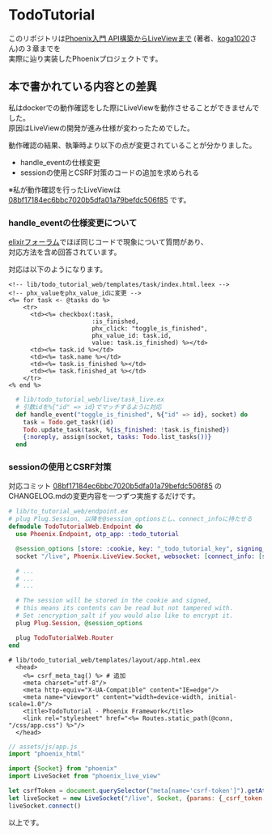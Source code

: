 # TodoTutorial

このリポジトリは[Phoenix入門 API構築からLiveViewまで](https://booth.pm/ja/items/1574315) (著者、[koga1020](https://github.com/koga1020)さん)の３章までを  
実際に辿り実装したPhoenixプロジェクトです。  

## 本で書かれている内容との差異

私はdockerでの動作確認をした際にLiveViewを動作させることができませんでした。  
原因はLiveViewの開発が進み仕様が変わったためでした。

動作確認の結果、執筆時より以下の点が変更されていることが分かりました。

- handle_eventの仕様変更
- sessionの使用とCSRF対策のコードの追加を求められる

※私が動作確認を行ったLiveViewは [08bf17184ec6bbc7020b5dfa01a79befdc506f85](https://github.com/phoenixframework/phoenix_live_view/commit/08bf17184ec6bbc7020b5dfa01a79befdc506f85) です。

### handle_eventの仕様変更について

[elixirフォーラム](https://elixirforum.com/t/phx-vale-gives-ecto-query-casterror/26372)でほぼ同じコードで現象について質問があり、  
対応方法を含め回答されています。

対応は以下のようになります。

~~~
<!-- lib/todo_tutorial_web/templates/task/index.html.leex -->
<!-- phx_valueをphx_value_idに変更 -->
<%= for task <- @tasks do %>
    <tr>
      <td><%= checkbox(:task,
                       :is_finished,
                       phx_click: "toggle_is_finished",
                       phx_value_id: task.id,
                       value: task.is_finished) %></td>
      <td><%= task.id %></td>
      <td><%= task.name %></td>
      <td><%= task.is_finished %></td>
      <td><%= task.finished_at %></td>
    </tr>
<% end %>
~~~

~~~elixir
  # lib/todo_tutorial_web/live/task_live.ex
  # 引数idを%{"id" => id}でマッチするように対応
  def handle_event("toggle_is_finished", %{"id" => id}, socket) do
    task = Todo.get_task!(id)
    Todo.update_task(task, %{is_finished: !task.is_finished})
    {:noreply, assign(socket, tasks: Todo.list_tasks())}
  end
~~~

### sessionの使用とCSRF対策

対応コミット [08bf17184ec6bbc7020b5dfa01a79befdc506f85](https://github.com/phoenixframework/phoenix_live_view/commit/08bf17184ec6bbc7020b5dfa01a79befdc506f85) の  
CHANGELOG.mdの変更内容を一つずつ実施するだけです。

~~~elixir
# lib/to_tutorial_web/endpoint.ex
# plug Plug.Session, 以降を@session_optionsとし、connect_infoに持たせる
defmodule TodoTutorialWeb.Endpoint do
  use Phoenix.Endpoint, otp_app: :todo_tutorial

  @session_options [store: :cookie, key: "_todo_tutorial_key", signing_salt: "iL6yyDAu"]
  socket "/live", Phoenix.LiveView.Socket, websocket: [connect_info: [session: @session_options]]

  # ...
  # ...
  # ...

  # The session will be stored in the cookie and signed,
  # this means its contents can be read but not tampered with.
  # Set :encryption_salt if you would also like to encrypt it.
  plug Plug.Session, @session_options

  plug TodoTutorialWeb.Router
end
~~~

~~~
# lib/todo_tutorial_web/templates/layout/app.html.eex
  <head>
    <%= csrf_meta_tag() %> # 追加
    <meta charset="utf-8"/>
    <meta http-equiv="X-UA-Compatible" content="IE=edge"/>
    <meta name="viewport" content="width=device-width, initial-scale=1.0"/>
    <title>TodoTutorial · Phoenix Framework</title>
    <link rel="stylesheet" href="<%= Routes.static_path(@conn, "/css/app.css") %>"/>
  </head>
~~~

~~~js
// assets/js/app.js
import "phoenix_html"

import {Socket} from "phoenix"
import LiveSocket from "phoenix_live_view"

let csrfToken = document.querySelector("meta[name='csrf-token']").getAttribute("content");
let liveSocket = new LiveSocket("/live", Socket, {params: {_csrf_token: csrfToken}});
liveSocket.connect()
~~~

以上です。

